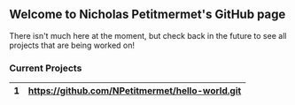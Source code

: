 ## Welcome to Nicholas Petitmermet's GitHub page

There isn't much here at the moment, but check back in the future to see all projects that are being worked on!

### Current Projects

1  |https://github.com/NPetitmermet/hello-world.git
-|-
